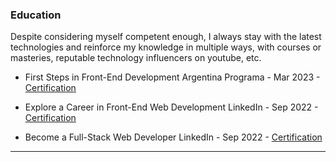### Education

Despite considering myself competent enough, I always stay with the latest technologies and reinforce my knowledge in multiple ways, with courses or masteries, reputable technology influencers on youtube, etc.

- First Steps in Front-End Development
  Argentina Programa - Mar 2023 - [Certification](https://files.pristineshock.com/wl/?id=cR57MjYmxd9BzTvEBN8Ngj7VgCcqEvFY&fmode=open)

- Explore a Career in Front-End Web Development
  LinkedIn - Sep 2022 - [Certification](https://files.pristineshock.com/wl/?id=EIhaEpCCZES1eXqTIp1z0I64KeOkI5DE&fmode=open)

- Become a Full-Stack Web Developer
  LinkedIn - Sep 2022 - [Certification](https://files.pristineshock.com/wl/?id=gFZ8OGtJVQWvK2cwsDYM7Buwa4TVga5v&fmode=open)

---
